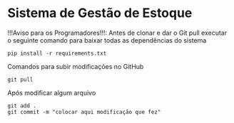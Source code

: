 # Sistema de Gestão de Estoque

!!!Aviso para os Programadores!!!:
Antes de clonar e dar o Git pull executar o seguinte comando para baixar todas as dependências do sistema

```console
pip install -r requirements.txt
```

Comandos para subir modificações no GitHub

```console
git pull
```
Após modificar algum arquivo

```console
git add . 
git commit -m "colocar aqui modificação que fez"
```




